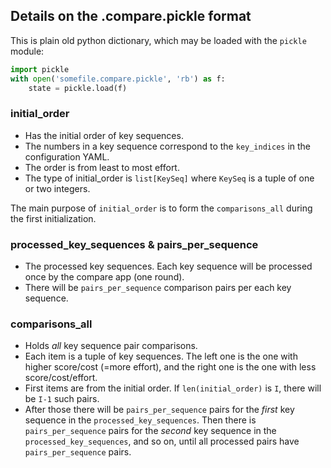 ## Details on the .compare.pickle format

This is plain old python dictionary, which may be loaded with the `pickle` module:

```python
import pickle
with open('somefile.compare.pickle', 'rb') as f:
    state = pickle.load(f)
```

### initial_order

- Has the initial order of key sequences.
- The numbers in a key sequence correspond to the `key_indices` in the configuration YAML.
- The order is from least to most effort.
- The type of initial_order is `list[KeySeq]` where `KeySeq` is a tuple of one or two integers.

The main purpose of `initial_order` is to form the `comparisons_all` during the first initialization.

### processed_key_sequences & pairs_per_sequence

- The processed key sequences. Each key sequence will be processed once by the compare app (one round).
- There will be `pairs_per_sequence` comparison pairs per each key sequence.

### comparisons_all

- Holds *all* key sequence pair comparisons.
- Each item is a tuple of key sequences. The left one is the one with higher score/cost (=more effort), and the right one is the one with less score/cost/effort.
- First items are from the initial order. If `len(initial_order)` is `I`, there will be `I-1` such pairs.
- After those there will be `pairs_per_sequence` pairs for the *first* key sequence in the `processed_key_sequences`. Then there is `pairs_per_sequence` pairs for the *second* key sequence in the `processed_key_sequences`, and so on, until all processed pairs have `pairs_per_sequence` pairs.
